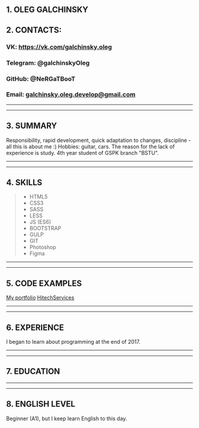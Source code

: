 ## 1. **OLEG GALCHINSKY**

## 2. CONTACTS:
### VK: https://vk.com/galchinsky.oleg
### Telegram: @galchinskyOleg
### GitHub: @NeRGaTBooT
### Email: galchinsky.oleg.develop@gmail.com


----------
----------

## 3. SUMMARY
Responsibility, rapid development, quick adaptation to changes, discipline - all this is about me :)  Hobbies: guitar, cars. The reason for the lack of experience is study. 4th year student of GSPK branch "BSTU".

------------
------------

## 4. SKILLS
>* HTML5
>* CSS3
>* SASS
>* LESS
>* JS (ES6)
>* BOOTSTRAP
>* GULP
>* GIT
>* Photoshop
>* Figma

--------
--------

## 5. CODE EXAMPLES
[My portfolio](https://nergatboot.github.io/portfolio/)
[HitechServices](https://NeRGaTBooT.github.io/hitechServices/)

-----------
-----------

## 6. EXPERIENCE
I began to learn about programming at the end of 2017.

------------
------------

## 7. EDUCATION

------------
------------

## 8. ENGLISH LEVEL

Beginner (A1), but I keep learn English to this day.










